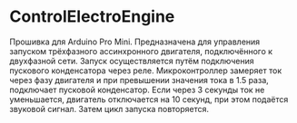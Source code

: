 # ControlElectroEngine

Прошивка для Arduino Pro Mini.
Предназначена для управления запуском трёхфазного ассинхронного двигателя, подключённого к двухфазной сети.
Запуск осуществляется путём подключения пускового конденсатора через реле.
Микроконтроллер замеряет ток через фазу двигателя и при превышении значения тока в 1.5 раза, подключает пусковой конденсатор.
Если через 3 секунды ток не уменьшается, двигатель отключается на 10 секунд, при этом подаётся звуковой сигнал.
Затем цикл запуска повторяется.

